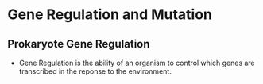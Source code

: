 # Gene Regulation and Mutation
## Prokaryote Gene Regulation
- Gene Regulation is the ability of an organism to control which genes are transcribed in the reponse to the environment.